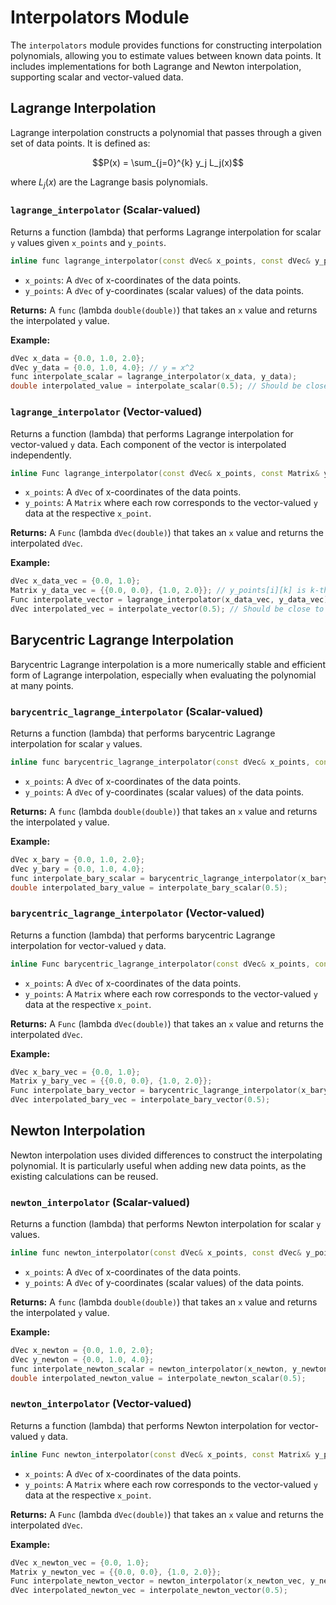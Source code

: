 # Interpolators Module

The `interpolators` module provides functions for constructing interpolation polynomials, allowing you to estimate values between known data points. It includes implementations for both Lagrange and Newton interpolation, supporting scalar and vector-valued data.

## Lagrange Interpolation

Lagrange interpolation constructs a polynomial that passes through a given set of data points. It is defined as:

$$P(x) = \sum_{j=0}^{k} y_j L_j(x)$$

where $L_j(x)$ are the Lagrange basis polynomials.

### `lagrange_interpolator` (Scalar-valued)

Returns a function (lambda) that performs Lagrange interpolation for scalar `y` values given `x_points` and `y_points`.

```cpp
inline func lagrange_interpolator(const dVec& x_points, const dVec& y_points);
```

- `x_points`: A `dVec` of x-coordinates of the data points.
- `y_points`: A `dVec` of y-coordinates (scalar values) of the data points.

**Returns:** A `func` (lambda `double(double)`) that takes an `x` value and returns the interpolated `y` value.

**Example:**

```cpp
dVec x_data = {0.0, 1.0, 2.0};
dVec y_data = {0.0, 1.0, 4.0}; // y = x^2
func interpolate_scalar = lagrange_interpolator(x_data, y_data);
double interpolated_value = interpolate_scalar(0.5); // Should be close to 0.25
```

### `lagrange_interpolator` (Vector-valued)

Returns a function (lambda) that performs Lagrange interpolation for vector-valued `y` data. Each component of the vector is interpolated independently.

```cpp
inline Func lagrange_interpolator(const dVec& x_points, const Matrix& y_points);
```

- `x_points`: A `dVec` of x-coordinates of the data points.
- `y_points`: A `Matrix` where each row corresponds to the vector-valued `y` data at the respective `x_point`.

**Returns:** A `Func` (lambda `dVec(double)`) that takes an `x` value and returns the interpolated `dVec`.

**Example:**

```cpp
dVec x_data_vec = {0.0, 1.0};
Matrix y_data_vec = {{0.0, 0.0}, {1.0, 2.0}}; // y_points[i][k] is k-th component at x_points[i]
Func interpolate_vector = lagrange_interpolator(x_data_vec, y_data_vec);
dVec interpolated_vec = interpolate_vector(0.5); // Should be close to {0.5, 1.0}
```

## Barycentric Lagrange Interpolation

Barycentric Lagrange interpolation is a more numerically stable and efficient form of Lagrange interpolation, especially when evaluating the polynomial at many points.

### `barycentric_lagrange_interpolator` (Scalar-valued)

Returns a function (lambda) that performs barycentric Lagrange interpolation for scalar `y` values.

```cpp
inline func barycentric_lagrange_interpolator(const dVec& x_points, const dVec& y_points);
```

- `x_points`: A `dVec` of x-coordinates of the data points.
- `y_points`: A `dVec` of y-coordinates (scalar values) of the data points.

**Returns:** A `func` (lambda `double(double)`) that takes an `x` value and returns the interpolated `y` value.

**Example:**

```cpp
dVec x_bary = {0.0, 1.0, 2.0};
dVec y_bary = {0.0, 1.0, 4.0};
func interpolate_bary_scalar = barycentric_lagrange_interpolator(x_bary, y_bary);
double interpolated_bary_value = interpolate_bary_scalar(0.5);
```

### `barycentric_lagrange_interpolator` (Vector-valued)

Returns a function (lambda) that performs barycentric Lagrange interpolation for vector-valued `y` data.

```cpp
inline Func barycentric_lagrange_interpolator(const dVec& x_points, const Matrix& y_points);
```

- `x_points`: A `dVec` of x-coordinates of the data points.
- `y_points`: A `Matrix` where each row corresponds to the vector-valued `y` data at the respective `x_point`.

**Returns:** A `Func` (lambda `dVec(double)`) that takes an `x` value and returns the interpolated `dVec`.

**Example:**

```cpp
dVec x_bary_vec = {0.0, 1.0};
Matrix y_bary_vec = {{0.0, 0.0}, {1.0, 2.0}};
Func interpolate_bary_vector = barycentric_lagrange_interpolator(x_bary_vec, y_bary_vec);
dVec interpolated_bary_vec = interpolate_bary_vector(0.5);
```

## Newton Interpolation

Newton interpolation uses divided differences to construct the interpolating polynomial. It is particularly useful when adding new data points, as the existing calculations can be reused.

### `newton_interpolator` (Scalar-valued)

Returns a function (lambda) that performs Newton interpolation for scalar `y` values.

```cpp
inline func newton_interpolator(const dVec& x_points, const dVec& y_points);
```

- `x_points`: A `dVec` of x-coordinates of the data points.
- `y_points`: A `dVec` of y-coordinates (scalar values) of the data points.

**Returns:** A `func` (lambda `double(double)`) that takes an `x` value and returns the interpolated `y` value.

**Example:**

```cpp
dVec x_newton = {0.0, 1.0, 2.0};
dVec y_newton = {0.0, 1.0, 4.0};
func interpolate_newton_scalar = newton_interpolator(x_newton, y_newton);
double interpolated_newton_value = interpolate_newton_scalar(0.5);
```

### `newton_interpolator` (Vector-valued)

Returns a function (lambda) that performs Newton interpolation for vector-valued `y` data.

```cpp
inline Func newton_interpolator(const dVec& x_points, const Matrix& y_points);
```

- `x_points`: A `dVec` of x-coordinates of the data points.
- `y_points`: A `Matrix` where each row corresponds to the vector-valued `y` data at the respective `x_point`.

**Returns:** A `Func` (lambda `dVec(double)`) that takes an `x` value and returns the interpolated `dVec`.

**Example:**

```cpp
dVec x_newton_vec = {0.0, 1.0};
Matrix y_newton_vec = {{0.0, 0.0}, {1.0, 2.0}};
Func interpolate_newton_vector = newton_interpolator(x_newton_vec, y_newton_vec);
dVec interpolated_newton_vec = interpolate_newton_vector(0.5);
```
